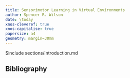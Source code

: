 ```yaml
---
title: Sensorimotor Learning in Virtual Environments
author: Spencer R. Wilson
date: \today
xnos-cleveref: true
xnos-capitalise: true
papersize: a4
geometry: margin=30mm
---
```


<!-- you MUST have new lines between transcludes! -->

$include sections/introduction.md

<!-- $include sections/motor_physiology.md

$include sections/experimental_methods.md

$include sections/problem_formalization.md

$include sections/data_analysis.md

$include sections/theory.md

$include sections/next_steps.md -->

## Bibliography